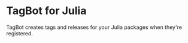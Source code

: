 # TagBot for Julia

TagBot creates tags and releases for your Julia packages when they're registered.
